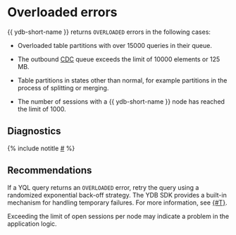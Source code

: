 # Overloaded errors

{{ ydb-short-name }} returns `OVERLOADED` errors in the following cases:

* Overloaded table partitions with over 15000 queries in their queue.

* The outbound [CDC](../../../../concepts/glossary.md#cdc) queue exceeds the limit of 10000 elements or 125 MB.

* Table partitions in states other than normal, for example partitions in the process of splitting or merging.

* The number of sessions with a {{ ydb-short-name }} node has reached the limit of 1000.

## Diagnostics

<!-- The include is added to allow partial overrides in overlays  -->
{% include notitle [#](_includes/overloaded-errors.md) %}

## Recommendations

If a YQL query returns an `OVERLOADED` error, retry the query using a randomized exponential back-off strategy. The YDB SDK provides a built-in mechanism for handling temporary failures. For more information, see [{#T}](../../../../reference/ydb-sdk/error_handling.md).

Exceeding the limit of open sessions per node may indicate a problem in the application logic.
